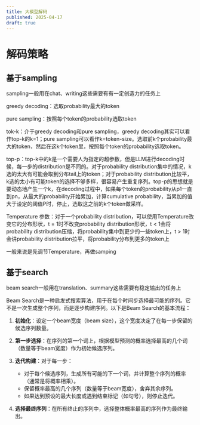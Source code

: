 ```yaml
---
title: 大模型解码
published: 2025-04-17
draft: true
---
```


# 解码策略

## 基于sampling

sampling一般用在chat、writing这些需要有有一定创造力的任务上

greedy decoding：选取probability最大的token

pure sampling：按照每个token的probability选取token

tok-k：介于greedy decoding和pure sampling，greedy decoding其实可以看作top-k的k=1；pure sampling可以看作k=token-size。选取前k个probability最大的token，然后在这k个token里，按照每个token的probability选取token。

top-p：top-k中的k是一个需要人为指定的超参数，但是LLM进行decoding时候，每一步的distribution是不同的。对于probability distribution集中的情况，k选的太大有可能会取到分布tail上的token；对于probability distribution比较平，k选的太小有可能token的选择不够多样，很容易产生重复序列。top-p的思想就是要动态地产生一个k，在decoding过程中，如果每个token的probability从p1一直到pn，从最大的probability开始累加，计算cumulative probability，当累加的值大于设定的阈值P时，停止，选取这之前的k个token做采样。

Temperature 参数：对于一个probability distribution，可以使用Temperature改变它的分布形状，t = 1时不改变probability distribution形状，t < 1会将probability distribution压缩，将probability集中到更少的一些token上，t > 1时会讲probability distribution拉平，将probability分布到更多的token上

一般来说是先调节Temperature，再做samping

## 基于search

beam search一般用在translation、summary这些需要有稳定输出的任务上

Beam Search是一种启发式搜索算法，用于在每个时间步选择最可能的序列。它不是一次生成整个序列，而是逐步构建序列。以下是Beam Search的基本流程：

1. **初始化**：设定一个beam宽度（beam size），这个宽度决定了在每一步保留的候选序列数量。

2. **第一步选择**：在序列的第一个词上，根据模型预测的概率选择最高的几个词（数量等于beam宽度）作为初始候选序列。

3. **迭代构建**：对于每一步：
   - 对于每个候选序列，生成所有可能的下一个词，并计算整个序列的概率（通常是将概率相乘）。
   - 保留概率最高的几个序列（数量等于beam宽度），舍弃其余序列。
   - 如果达到预设的最大长度或遇到结束标记（如句号），则停止迭代。

4. **选择最终序列**：在所有终止的序列中，选择整体概率最高的序列作为最终输出。
